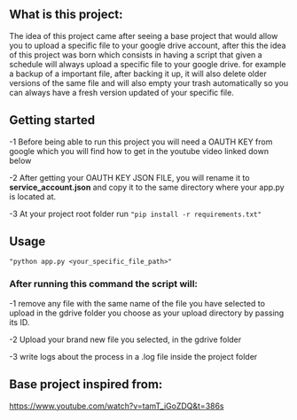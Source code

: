 ## What is this project:
The idea of this project came after seeing a base
project that would allow you to upload a specific file to your google drive account, after this the idea of this project was born which consists in
having a script that given a schedule will always
upload a specific file to your google drive. for
example a backup of a important file, after backing it up, it will also delete older versions of
the same file and will also empty your trash automatically so you can always have a fresh version
updated of your specific file.

## Getting started

-1 Before being able to run this project you will need
a OAUTH KEY from google which you will find how to get in the youtube video linked down below

-2 After getting your OAUTH KEY JSON FILE, you will rename it to **service_account.json** and copy it to
the same directory where your app.py is located at.

-3 At your project root folder run `"pip install -r requirements.txt"`

## Usage

`"python app.py <your_specific_file_path>"`

### After running this command the script will:

-1 remove any file with the same name of the file you have selected to upload in the gdrive folder you choose as your upload directory by passing its ID.

-2 Upload your brand new file you selected, in the gdrive folder

-3 write logs about the process in a .log file inside the project folder



## Base project inspired from:
https://www.youtube.com/watch?v=tamT_iGoZDQ&t=386s
